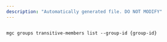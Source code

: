 ```yaml
---
description: "Automatically generated file. DO NOT MODIFY"
---
```


```cli

mgc groups transitive-members list --group-id {group-id}

```